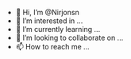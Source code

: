 - 👋 Hi, I’m @Nirjonsn
- 👀 I’m interested in ...
- 🌱 I’m currently learning ...
- 💞️ I’m looking to collaborate on ...
- 📫 How to reach me ...

<!---
Nirjonsn/Nirjonsn is a ✨ special ✨ repository because its `README.md` (this file) appears on your GitHub profile.
You can click the Preview link to take a look at your changes.
--->
